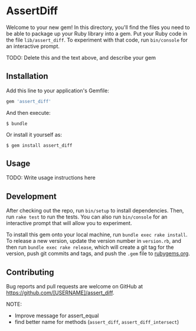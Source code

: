 # AssertDiff

Welcome to your new gem! In this directory, you'll find the files you need to be able to package up your Ruby library into a gem. Put your Ruby code in the file `lib/assert_diff`. To experiment with that code, run `bin/console` for an interactive prompt.

TODO: Delete this and the text above, and describe your gem

## Installation

Add this line to your application's Gemfile:

```ruby
gem 'assert_diff'
```

And then execute:

    $ bundle

Or install it yourself as:

    $ gem install assert_diff

## Usage

TODO: Write usage instructions here

## Development

After checking out the repo, run `bin/setup` to install dependencies. Then, run `rake test` to run the tests. You can also run `bin/console` for an interactive prompt that will allow you to experiment.

To install this gem onto your local machine, run `bundle exec rake install`. To release a new version, update the version number in `version.rb`, and then run `bundle exec rake release`, which will create a git tag for the version, push git commits and tags, and push the `.gem` file to [rubygems.org](https://rubygems.org).

## Contributing

Bug reports and pull requests are welcome on GitHub at https://github.com/[USERNAME]/assert_diff.

NOTE: 

- Improve message for assert_equal
- find better name for methods (`assert_diff`, `assert_diff_intersect`)
